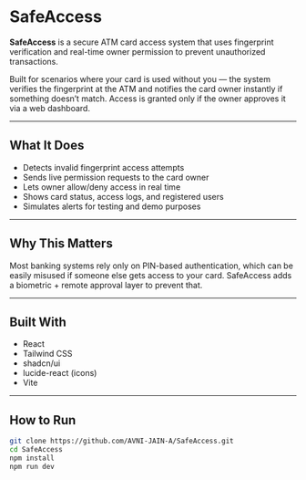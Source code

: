 # SafeAccess

**SafeAccess** is a secure ATM card access system that uses fingerprint verification and real-time owner permission to prevent unauthorized transactions.

Built for scenarios where your card is used without you — the system verifies the fingerprint at the ATM and notifies the card owner instantly if something doesn’t match. Access is granted only if the owner approves it via a web dashboard.

---

## What It Does

- Detects invalid fingerprint access attempts
- Sends live permission requests to the card owner
- Lets owner allow/deny access in real time
- Shows card status, access logs, and registered users
- Simulates alerts for testing and demo purposes

---

## Why This Matters

Most banking systems rely only on PIN-based authentication, which can be easily misused if someone else gets access to your card. SafeAccess adds a biometric + remote approval layer to prevent that.

---

## Built With

- React
- Tailwind CSS
- shadcn/ui
- lucide-react (icons)
- Vite

---

## How to Run

```bash
git clone https://github.com/AVNI-JAIN-A/SafeAccess.git
cd SafeAccess
npm install
npm run dev
